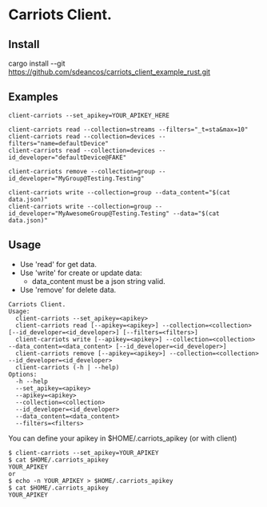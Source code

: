 # Carriots Client.

## Install

cargo install --git https://github.com/sdeancos/carriots_client_example_rust.git


## Examples

```shell
client-carriots --set_apikey=YOUR_APIKEY_HERE

client-carriots read --collection=streams --filters="_t=sta&max=10"
client-carriots read --collection=devices --filters="name=defaultDevice"
client-carriots read --collection=devices --id_developer="defaultDevice@FAKE"

client-carriots remove --collection=group --id_developer="MyGroup@Testing.Testing"

client-carriots write --collection=group --data_content="$(cat data.json)"
client-carriots write --collection=group --id_developer="MyAwesomeGroup@Testing.Testing" --data="$(cat data.json)"
```


## Usage

- Use 'read' for get data.
- Use 'write' for create or update data:
    - data_content must be a json string valid.
- Use 'remove' for delete data.


```shell
Carriots Client.
Usage:
  client-carriots --set_apikey=<apikey>
  client-carriots read [--apikey=<apikey>] --collection=<collection> [--id_developer=<id_developer>] [--filters=<filters>]
  client-carriots write [--apikey=<apikey>] --collection=<collection> --data_content=<data_content> [--id_developer=<id_developer>]
  client-carriots remove [--apikey=<apikey>] --collection=<collection> --id_developer=<id_developer>
  client-carriots (-h | --help)
Options:
  -h --help
  --set_apikey=<apikey>
  --apikey=<apikey>
  --collection=<collection>
  --id_developer=<id_developer>
  --data_content=<data_content>
  --filters=<filters>
```

You can define your apikey in $HOME/.carriots_apikey (or with client)

```shell
$ client-carriots --set_apikey=YOUR_APIKEY
$ cat $HOME/.carriots_apikey
YOUR_APIKEY
or
$ echo -n YOUR_APIKEY > $HOME/.carriots_apikey
$ cat $HOME/.carriots_apikey
YOUR_APIKEY
```
